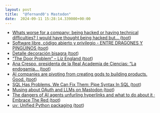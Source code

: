 ```yaml
---
layout: post
title:  "@fernand0's Mastodon"
date:  2024-09-11 15:28:14.339000+00:00
---
```

*  [Whats worse for a company: being hacked or having technical difficulties? I would have thought being hacked but... ](https://blog.computationalcomplexity.org/2024/08/whats-worse-for-company-being-hacked-or.htm) ([toot](https://mastodon.social/@fernand0/113119624844869181))
*  [Software libre, código abierto y privilegio - ENTRE DRAGONES Y PINGÜINOS ](https://angelesbroullon.gitlab.io/entredragonesypinguinos/2024/08/21/20240821-floss-y-privilegio) ([toot](https://mastodon.social/@fernand0/113119403188902901))
*  [Detalle decoración bisagra ](https://www.flickr.com/photos/fernand0/53946096771) ([toot](https://mastodon.social/@fernand0/113118685745242379))
*  [“The Door Problem” – Liz England ](https://lizengland.com/blog/2014/04/the-door-problem) ([toot](https://mastodon.social/@fernand0/113118627544847126))
*  [Ana Crespo, presidenta de la Real Academia de Ciencias: “La endogamia…  ](https://archive.fo/sr599) ([toot](https://mastodon.social/@fernand0/113118521101990498))
*  [AI companies are pivoting from creating gods to building products. Good. ](https://www.aisnakeoil.com/p/ai-companies-are-pivoting-from-creatin) ([toot](https://mastodon.social/@fernand0/113118167602702026))
*  [SQL Has Problems. We Can Fix Them: Pipe Syntax In SQL ](https://research.google/pubs/sql-has-problems-we-can-fix-them-pipe-syntax-in-sql) ([toot](https://mastodon.social/@fernand0/113118023458954728))
*  [Musing about OAuth and LLMs on Mastodon ](https://simonwillison.net/2024/Aug/24/oauth-llms) ([toot](https://mastodon.social/@fernand0/113117732473345529))
*  [The dangers of AI agents unfurling hyperlinks and what to do about it ·  Embrace The Red ](https://embracethered.com/blog/posts/2024/the-dangers-of-unfurling-and-what-you-can-do-about-it) ([toot](https://mastodon.social/@fernand0/113116961856792862))
*  [uv: Unified Python packaging ](https://astral.sh/blog/uv-unified-python-packagin) ([toot](https://mastodon.social/@fernand0/113116328808919540))

